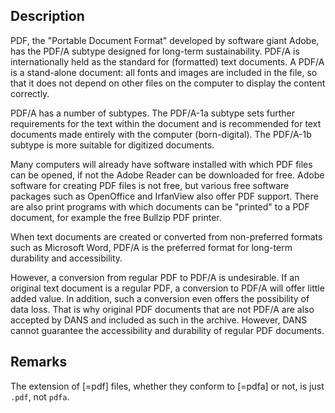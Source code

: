 ## Description

PDF, the "Portable Document Format" developed by software giant Adobe, has the PDF/A subtype designed for long-term sustainability. PDF/A is internationally held as the standard for (formatted) text documents. A PDF/A is a stand-alone document: all fonts and images are included in the file, so that it does not depend on other files on the computer to display the content correctly.

PDF/A has a number of subtypes. The PDF/A-1a subtype sets further requirements for the text within the document and is recommended for text documents made entirely with the computer (born-digital). The PDF/A-1b subtype is more suitable for digitized documents.

Many computers will already have software installed with which PDF files can be opened, if not the Adobe Reader can be downloaded for free. Adobe software for creating PDF files is not free, but various free software packages such as OpenOffice and IrfanView also offer PDF support. There are also print programs with which documents can be "printed" to a PDF document, for example the free Bullzip PDF printer.

When text documents are created or converted from non-preferred formats such as Microsoft Word, PDF/A is the preferred format for long-term durability and accessibility.

However, a conversion from regular PDF to PDF/A is undesirable. If an original text document is a regular PDF, a conversion to PDF/A will offer little added value. In addition, such a conversion even offers the possibility of data loss. That is why original PDF documents that are not PDF/A are also accepted by DANS and included as such in the archive. However, DANS cannot guarantee the accessibility and durability of regular PDF documents.

## Remarks

The extension of [=pdf] files, whether they conform
to [=pdfa] or not, is just `.pdf`, not `pdfa`.
